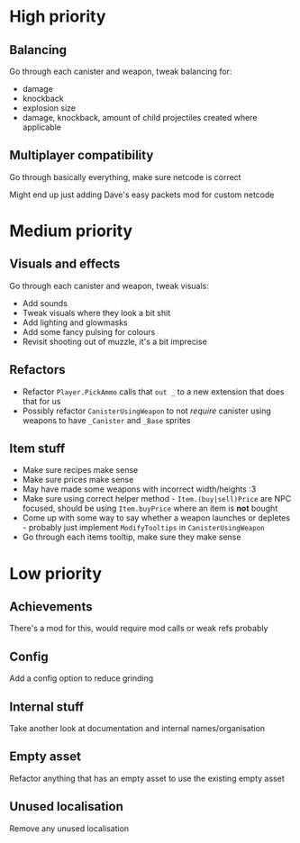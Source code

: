# High priority

## Balancing

Go through each canister and weapon, tweak balancing for:

- damage
- knockback
- explosion size
- damage, knockback, amount of child projectiles created where applicable

## Multiplayer compatibility

Go through basically everything, make sure netcode is correct

Might end up just adding Dave's easy packets mod for custom netcode

# Medium priority

## Visuals and effects

Go through each canister and weapon, tweak visuals:

- Add sounds
- Tweak visuals where they look a bit shit
- Add lighting and glowmasks
- Add some fancy pulsing for colours
- Revisit shooting out of muzzle, it's a bit imprecise

## Refactors

- Refactor `Player.PickAmmo` calls that `out _` to a new extension that does that for us
- Possibly refactor `CanisterUsingWeapon` to not *require* canister using weapons to have `_Canister` and `_Base`
  sprites

## Item stuff

- Make sure recipes make sense
- Make sure prices make sense
- May have made some weapons with incorrect width/heights :3
- Make sure using correct helper method - `Item.(buy|sell)Price` are NPC focused, should be using `Item.buyPrice` where an item is **not** bought
- Come up with some way to say whether a weapon launches or depletes - probably just implement `ModifyTooltips` in `CanisterUsingWeapon`
- Go through each items tooltip, make sure they make sense

# Low priority

## Achievements

There's a mod for this, would require mod calls or weak refs probably

## Config

Add a config option to reduce grinding

## Internal stuff

Take another look at documentation and internal names/organisation

## Empty asset

Refactor anything that has an empty asset to use the existing empty asset

## Unused localisation

Remove any unused localisation